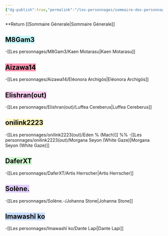 ```yaml
---
{"dg-publish":true,"permalink":"/les-personnages/sommaire-des-personnages/"}
---
```



**Return [[Sommaire Génerale\|Sommaire Génerale]]

## <mark style="background: #ABF7F7A6;">M8Gam3</mark>

-[[Les personnages/M8Gam3/Kaen Motarasu\|Kaen Motarasu]]


## <mark style="background: #FF5582A6;">Aizawa14</mark>

-[[Les personnages/Aizawa14/Eléonora Archigós\|Eléonora Archigós]]


## <mark style="background: #FFB8EBA6;">Elishran(out)</mark>

-[[Les personnages/Elishran(out)/Luffea Cereberus\|Luffea Cereberus]]


## <mark style="background: #FFF3A3A6;">onilink2223</mark>

-[[Les personnages/onilink2223(out)/Eden % (Mach)]] %%
-[[Les personnages/onilink2223(out)/Morgana Seyon (White Gaze)\|Morgana Seyon (White Gaze)]]


## <mark style="background: #BBFABBA6;">DaferXT</mark> 

-[[Les personnages/DaferXT/Artis Herrscher\|Artis Herrscher]]


## <mark style="background: #D2B3FFA6;">Solène.</mark>

-[[Les personnages/Solène.-/Johanna Stone\|Johanna Stone]]


## <mark style="background: #ADCCFFA6;">Imawashī ko</mark>

-[[Les personnages/Imawashī ko/Dante Lapi\|Dante Lapi]]

